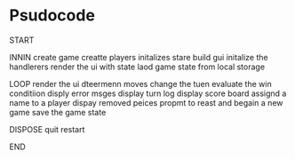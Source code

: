 # Psudocode

START

INNIN
create game
creatte players
initalizes stare
build gui
initalize the handlerers
render the ui with state
laod game state from local storage

LOOP
render the ui
dteermenn moves
change the tuen
evaluate the win conditiion
disply error msges
display turn log
display score board
assignd a name to a player
dispay removed peices
propmt to reast and begain a new game
save the game state

DISPOSE
quit
restart

END